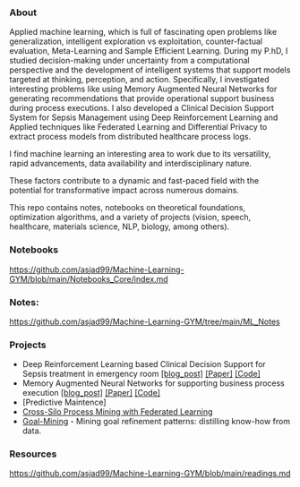 ### About

Applied machine learning, which is full of fascinating open problems like generalization, intelligent exploration vs exploitation, counter-factual evaluation, Meta-Learning and Sample Efficient Learning.  During my P.hD, I studied decision-making under uncertainty from a computational perspective and the development of intelligent systems that support models targeted at thinking, perception, and action. Specifically, I investigated interesting problems like using Memory Augmented Neural Networks for generating recommendations that provide operational support business during process executions. I also developed a Clinical Decision Support System for Sepsis Management using Deep Reinforcement Learning and Applied techniques like Federated Learning and Differential Privacy to extract process models from distributed healthcare process logs.

I find machine learning an interesting area to work due to its versatility, rapid advancements, data availability and interdisciplinary nature.

These factors contribute to a dynamic and fast-paced field with the potential for transformative impact across numerous domains.

This repo contains notes, notebooks on theoretical foundations, optimization algorithms, and a variety of projects (vision, speech, healthcare, materials science, NLP, biology, among others). 


### Notebooks 
https://github.com/asjad99/Machine-Learning-GYM/blob/main/Notebooks_Core/index.md


### Notes:

https://github.com/asjad99/Machine-Learning-GYM/tree/main/ML_Notes 

### Projects

- Deep Reinforcement Learning based Clinical Decision Support for Sepsis treatment in emergency room  [[blog_post]](https://blog.asjadk.com/decision_support/) [[Paper]](https://link.springer.com/chapter/10.1007/978-3-030-91431-8_2) [[Code]](https://github.com/asjad99/MIMIC_RL_COACH)
- Memory Augmented Neural Networks for supporting business process execution [[blog_post]](https://blog.asjadk.com/deepprocess/) [[Paper]](https://link.springer.com/chapter/10.1007/978-3-030-91431-8_2) [[Code]](https://github.com/asjad99/DeepProcess)
- [Predictive Maintence]
- [Cross-Silo Process Mining with Federated Learning](https://scholar.google.com.au/citations?view_op=view_citation&hl=en&user=3dLAqxwAAAAJ&citation_for_view=3dLAqxwAAAAJ:u5HHmVD_uO8C)
- [Goal-Mining](https://github.com/asjad99/know-how-mining) - Mining goal refinement patterns: distilling know-how from data.

### Resources

https://github.com/asjad99/Machine-Learning-GYM/blob/main/readings.md
